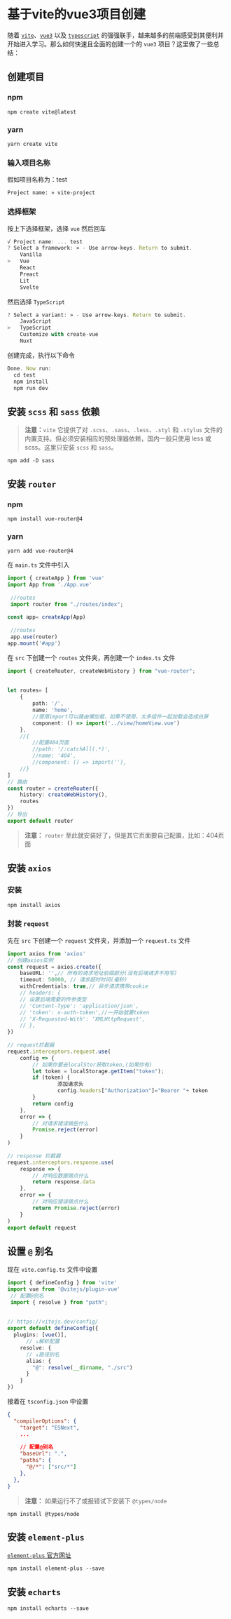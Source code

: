 # 基于vite的vue3项目创建

随着 [`vite`](https://vitejs.cn/)、[`vue3`](https://cn.vuejs.org/) 以及 [`typescript`](https://www.typescriptlang.org/zh/) 的强强联手，越来越多的前端感受到其便利并开始进入学习。那么如何快速且全面的创建一个的 `vue3` 项目？这里做了一些总结：

## 创建项目

### npm

```js-nolint
npm create vite@latest 
```

### yarn

```js-nolint
yarn create vite
```

### 输入项目名称

假如项目名称为：test

```js-nolint
Project name: » vite-project
```

### 选择框架

按上下选择框架，选择 `vue` 然后回车

```js
√ Project name: ... test
? Select a framework: » - Use arrow-keys. Return to submit.
    Vanilla
>   Vue
    React
    Preact
    Lit
    Svelte
```

然后选择 `TypeScript`

```js
? Select a variant: » - Use arrow-keys. Return to submit.
    JavaScript
>   TypeScript
    Customize with create-vue
    Nuxt
```

创建完成，执行以下命令

```js
Done. Now run:
  cd test
  npm install
  npm run dev
```

## 安装 `scss` 和 `sass` 依赖

> **注意：**`vite` 它提供了对 `.scss`、`.sass`、`.less`、`.styl` 和 `.stylus` 文件的内置支持。但必须安装相应的预处理器依赖，国内一般只使用 less 或 scss。这里只安装 `scss` 和 `sass`。

```js-nolint
npm add -D sass 
```

## 安装 `router`

### npm

```js-nolint
npm install vue-router@4 
```

### yarn

```js-nolint
yarn add vue-router@4 
```

在 `main.ts` 文件中引入

```ts
import { createApp } from 'vue'
import App from './App.vue'
 
 //routes
 import router from "./routes/index"; 
 
const app= createApp(App)
 
 //routes 
 app.use(router)  
app.mount('#app')
```

在 `src` 下创建一个 `routes` 文件夹，再创建一个 `index.ts` 文件

```ts
import { createRouter, createWebHistory } from "vue-router";
 
 
let routes= [
    {
        path: '/',
        name: 'home',
        //使用import可以路由懒加载，如果不使用，太多组件一起加载会造成白屏
        component: () => import('../view/homeView.vue')
    },
    //{
        //配置404页面
        //path: '/:catchAll(.*)',
        //name: '404',
        //component: () => import(''),
    //}
]
// 路由
const router = createRouter({
    history: createWebHistory(),
    routes
})
// 导出
export default router
```

> **注意：** `router` 至此就安装好了，但是其它页面要自己配置，比如：404页面

## 安装 `axios`

### 安装

```
npm install axios
```

### 封装 `request`

先在 `src` 下创建一个 `request` 文件夹，并添加一个 `request.ts` 文件

```ts
import axios from 'axios'
// 创建axios实例
const request = axios.create({
    baseURL: '',// 所有的请求地址前缀部分(没有后端请求不用写)
    timeout: 50000, // 请求超时时间(毫秒)
    withCredentials: true,// 异步请求携带cookie
    // headers: {
    // 设置后端需要的传参类型
    // 'Content-Type': 'application/json',
    // 'token': x-auth-token',//一开始就要token
    // 'X-Requested-With': 'XMLHttpRequest',
    // },
})
 
// request拦截器
request.interceptors.request.use(
    config => {
        // 如果你要去localStor获取token,(如果你有)
        let token = localStorage.getItem("token");
        if (token) {
                添加请求头
                config.headers["Authorization"]="Bearer "+ token
        }
        return config
    },
    error => {
        // 对请求错误做些什么
        Promise.reject(error)
    }
)
 
// response 拦截器
request.interceptors.response.use(
    response => {
        // 对响应数据做点什么
        return response.data
    },
    error => {  
        // 对响应错误做点什么
        return Promise.reject(error)
    }
)
export default request
```

## 设置 `@` 别名

现在 `vite.config.ts` 文件中设置

```ts
import { defineConfig } from 'vite'
import vue from '@vitejs/plugin-vue'
 // 配置@别名
 import { resolve } from "path"; 
 
 
// https://vitejs.dev/config/
export default defineConfig({
  plugins: [vue()],
      // ↓解析配置
    resolve: {
      // ↓路径别名
      alias: {
        "@": resolve(__dirname, "./src")
      }
    }
})
```

接着在 `tsconfig.json` 中设置

```json
{
  "compilerOptions": {
    "target": "ESNext",
    ...
 
    // 配置@别名
    "baseUrl": ".",
    "paths": {
      "@/*": ["src/*"]
    }, 
  },
}
```

> **注意：** 如果运行不了或报错试下安装下 `@types/node`

```
npm install @types/node
```

## 安装 `element-plus`

[`element-plus` 官方网址](https://element-plus.gitee.io/zh-CN/)

```
npm install element-plus --save
```

## 安装 `echarts`

```
npm install echarts --save
```
